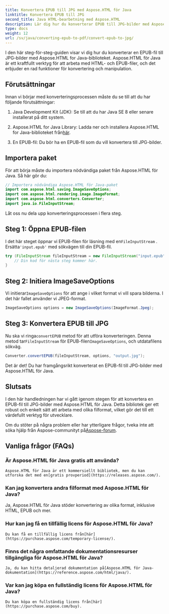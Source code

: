 ```yaml
---
title: Konvertera EPUB till JPG med Aspose.HTML för Java
linktitle: Konvertera EPUB till JPG
second_title: Java HTML-bearbetning med Aspose.HTML
description: Lär dig hur du konverterar EPUB till JPG-bilder med Aspose.HTML för Java. Följ vår steg-för-steg-guide för sömlös konvertering.
type: docs
weight: 12
url: /sv/java/converting-epub-to-pdf/convert-epub-to-jpg/
---
```


I den här steg-för-steg-guiden visar vi dig hur du konverterar en EPUB-fil till JPG-bilder med Aspose.HTML for Java-biblioteket. Aspose.HTML för Java är ett kraftfullt verktyg för att arbeta med HTML- och EPUB-filer, och det erbjuder en rad funktioner för konvertering och manipulation.

## Förutsättningar

Innan vi börjar med konverteringsprocessen måste du se till att du har följande förutsättningar:

1. Java Development Kit (JDK): Se till att du har Java SE 8 eller senare installerat på ditt system.

2.  Aspose.HTML for Java Library: Ladda ner och installera Aspose.HTML for Java-biblioteket från[här](https://releases.aspose.com/html/java/).

3. En EPUB-fil: Du bör ha en EPUB-fil som du vill konvertera till JPG-bilder.

## Importera paket

För att börja måste du importera nödvändiga paket från Aspose.HTML för Java. Så här gör du:

```java
// Importera nödvändiga Aspose.HTML för Java-paket
import com.aspose.html.saving.ImageSaveOptions;
import com.aspose.html.rendering.image.ImageFormat;
import com.aspose.html.converters.Converter;
import java.io.FileInputStream;
```

Låt oss nu dela upp konverteringsprocessen i flera steg.

## Steg 1: Öppna EPUB-filen

 I det här steget öppnar vi EPUB-filen för läsning med en`FileInputStream` . Ersätta`'input.epub'` med sökvägen till din EPUB-fil.

```java
try (FileInputStream fileInputStream = new FileInputStream("input.epub")) {
    // Din kod för nästa steg kommer här.
}
```

## Steg 2: Initiera ImageSaveOptions

Vi initierar`ImageSaveOptions` för att ange i vilket format vi vill spara bilderna. I det här fallet använder vi JPEG-format.

```java
ImageSaveOptions options = new ImageSaveOptions(ImageFormat.Jpeg);
```

## Steg 3: Konvertera EPUB till JPG

 Nu ska vi ringa`convertEPUB` metod för att utföra konverteringen. Denna metod tar`FileInputStream` för EPUB-filen`ImageSaveOptions`, och utdatafilens sökväg.

```java
Converter.convertEPUB(fileInputStream, options, "output.jpg");
```

Det är det! Du har framgångsrikt konverterat en EPUB-fil till JPG-bilder med Aspose.HTML för Java.

## Slutsats

I den här handledningen har vi gått igenom stegen för att konvertera en EPUB-fil till JPG-bilder med Aspose.HTML för Java. Detta bibliotek ger ett robust och enkelt sätt att arbeta med olika filformat, vilket gör det till ett värdefullt verktyg för utvecklare.

 Om du stöter på några problem eller har ytterligare frågor, tveka inte att söka hjälp från Aspose-communityt på[Aspose-forum](https://forum.aspose.com/).

## Vanliga frågor (FAQs)

### Är Aspose.HTML för Java gratis att använda?
    Aspose.HTML för Java är ett kommersiellt bibliotek, men du kan utforska det med en[gratis provperiod](https://releases.aspose.com/).

### Kan jag konvertera andra filformat med Aspose.HTML för Java?
   Ja, Aspose.HTML för Java stöder konvertering av olika format, inklusive HTML, EPUB och mer.

### Hur kan jag få en tillfällig licens för Aspose.HTML för Java?
    Du kan få en tillfällig licens från[här](https://purchase.aspose.com/temporary-license/).

### Finns det några omfattande dokumentationsresurser tillgängliga för Aspose.HTML för Java?
    Ja, du kan hitta detaljerad dokumentation på[Aspose.HTML för Java-dokumentation](https://reference.aspose.com/html/java/).

### Var kan jag köpa en fullständig licens för Aspose.HTML för Java?
    Du kan köpa en fullständig licens från[här](https://purchase.aspose.com/buy).

